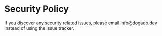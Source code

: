 # Security Policy

If you discover any security related issues, please email info@dogado.dev instead of using the issue tracker.